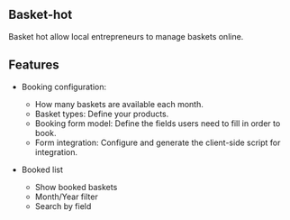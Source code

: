 ## Basket-hot

Basket hot allow local entrepreneurs to manage baskets online.

## Features

- Booking configuration: 

    - How many baskets are available each month.
    - Basket types: Define your products.
    - Booking form model: Define the fields users need to fill in order to book.
    - Form integration: Configure and generate the client-side script for integration.

- Booked list
    
    -  Show booked baskets
    -  Month/Year filter
    -  Search by field
  
  
